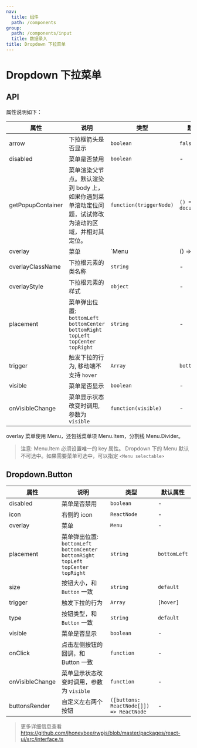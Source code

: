 ```yaml
---
nav:
  title: 组件
  path: /components
group:
  path: /components/input
  title: 数据录入
title: Dropdown 下拉菜单
---
```


# Dropdown 下拉菜单


## API

属性说明如下：

|属性        |说明	       |类型	  |默认属性
|-----      |------       |-----     |-----    
|arrow      |下拉框箭头是否显示|`boolean`|`false`	
|disabled   |菜单是否禁用|`boolean`|	-
|getPopupContainer|菜单渲染父节点。默认渲染到 body 上，如果你遇到菜单滚动定位问题，试试修改为滚动的区域，并相对其定位。|`function(triggerNode)`|`() => document.body`
|overlay|菜单|	`Menu | () => Menu`|	-
|overlayClassName|下拉根元素的类名称|`string`| 	-
|overlayStyle|下拉根元素的样式|`object`| -
|placement|菜单弹出位置: `bottomLeft` `bottomCenter` `bottomRight` `topLeft` `topCenter` `topRight`|`string`|	-
|trigger|触发下拉的行为, 移动端不支持 `hover`|	`Array`|`bottomLeft` | [`hover`]
|visible|菜单是否显示|`boolean`|-
|onVisibleChange|	菜单显示状态改变时调用,参数为 `visible`|`function(visible)`|-

overlay 菜单使用 Menu，还包括菜单项 Menu.Item，分割线 Menu.Divider。

> 注意: Menu.Item 必须设置唯一的 key 属性。
> Dropdown 下的 Menu 默认不可选中。如果需要菜单可选中，可以指定 `<Menu selectable>`


## Dropdown.Button

|属性        |说明	       |类型	  |默认属性
|-----      |------       |-----     |-----   
|disabled   |菜单是否禁用  |`boolean` |-
|icon       |右侧的 icon   |`ReactNode`|-
|overlay    |菜单          |`Menu`|-
|placement  |菜单弹出位置: `bottomLeft` `bottomCenter` `bottomRight` `topLeft` `topCenter` `topRight`|`string`|`bottomLeft`
|size       |按钮大小，和 `Button` 一致|`string`|`default`
|trigger    |触发下拉的行为|	`Array`|`[hover]`
|type       |按钮类型，和 `Button` 一致|`string`|`default`
|visible    |菜单是否显示|`boolean`| -
|onClick    |点击左侧按钮的回调，和 Button 一致|`function`| -
|onVisibleChange|菜单显示状态改变时调用，参数为 `visible`|`function`| -
|buttonsRender |自定义左右两个按钮| `([buttons: ReactNode[]]) => ReactNode`| -

> 更多详细信息查看 https://github.com/jhoneybee/rwpjs/blob/master/packages/react-ui/src/interface.ts